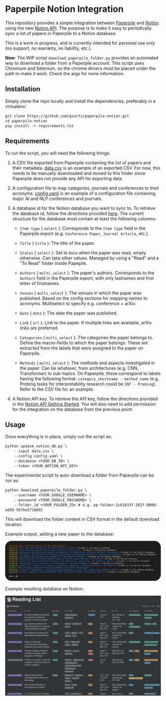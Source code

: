 # Paperpile Notion Integration

This repository provides a simple integration between [Paperpile](https://paperpile.com/) and [Notion](www.notion.so) using the new [Notion API](https://developers.notion.com/). The purpose is to make it easy to periodically sync a list of papers in Paperpile to a Notion database.

This is a work in progress, and is currently intended for personal use only (no support, no warranty, no liability, etc.).

**New**: The WIP script `download_paperpile_folder.py` provides an automated way to download a folder from a Paperpile account. This script uses Chromium and Selenium, so the chrome drivers must be placed under the path to make it work. Check the args for more information. 

## Installation

Simply clone the repo locally and install the dependencies, preferably in a virtualenv:

```shell
git clone https://github.com/gsarti/paperpile-notion.git
cd paperpile-notion
pip install -r requirements.txt
```

## Requirements

To run the script, you will need the following things:

1. A CSV file exported from Paperpile containing the list of papers and their metadata. [data.csv](data.csv) is an example of an exported CSV. For now, this needs to be manually downloaded and moved to this folder since Paperpile does not provide any API for exporting data.

2. A configuration file to map categories, journals and conferences to their acronyms. [config.yaml](config.yaml) is an example of a configuration file containing major AI and NLP conferences and journals.

3. A database id for the Notion database you want to sync to. To retrieve the database id, follow the directions provided [here](https://developers.notion.com/docs/working-with-databases). The current structure for the database must contain at least the following columns:

    - `Item type`  ( `select` ): Corresponds to the `Item type` field in the Paperpile export (e.g. `Conference Paper`, `Journal Article`, etc.).

    - `Title`  ( `title` ): The title of the paper.

    - `Status` ( `select` ): Set to `Done` when the paper was read, empty otherwise. Can take other values. Managed by using a "Read" and a "To Read" folder inside Papepile.

    - `Authors` ( `multi_select` ): The paper's authors. Corresponds to the `Authors` field in the Paperpile export, with only lastnames and first letter of firstnames.

    - `Venues` ( `multi_select` ): The venues in which the paper was published. Based on the config sections for mapping names to acronyms. Multiselect to specify e.g. conference + arXiv.

    - `Date` ( `date` ): The date the paper was published.

    - `Link` ( `url` ): Link to the paper. If multiple links are available, arXiv links are preferred.

    - `Categories` ( `multi_select` ): The categories the paper belongs to. Define the macro-fields to which the paper belongs. These are extracted from the labels that were assigned to the paper on Paperpile.

    - `Methods` ( `multi_select` ): The methods and aspects investigated in the paper. Can be whatever, from architectures (e.g. CNN, Transformer) to sub-topics. On Paperpile, these correspond to labels having the following format: `category_shortname - method_name` (e.g. Probing tasks for interpretability research could be `INT - Probing`). Refer to the CSV file for an example.

4. A Notion API key. To retrieve the API key, follow the directions provided in the [Notion API Getting Started](https://developers.notion.com/docs/getting-started). You will also need to add permission for the integration on the database from the previous point.

## Usage

Once everything is in place, simply run the script as:

```shell
python update_notion_db.py \
    --input data.csv \
    --config config.yaml \
    --database <YOUR_DB_ID> \
    --token <YOUR_NOTION_API_KEY>
```

The experimental script to auto-download a folder from Paperpile can be run as:

```shell
python download_paperpile_folder.py \
    --username <YOUR_GOOGLE_USERNAME> \
    --password <YOUR_GOOGLE_PASSWORD> \
    --folder_id <YOUR_FOLDER_ID> # e.g. pp-folder-2cb1833f-582f-0000-ad59-567be5718692
```

This will download the folder content in CSV format in the default download location.

Example output, adding a new paper to the database:

![Console output](img/output.png)

Example resulting database on Notion:

![Notion result](img/notion_result.png)
